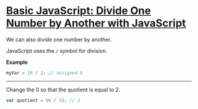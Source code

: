 # [Basic JavaScript: Divide One Number by Another with JavaScript](https://learn.freecodecamp.org/javascript-algorithms-and-data-structures/basic-javascript/divide-one-number-by-another-with-javascript/)

We can also divide one number by another.

JavaScript uses the `/` symbol for division.

**Example**

```js
myVar = 16 / 2; // assigned 8
```

---

Change the 0 so that the quotient is equal to 2.

```js
var quotient = 66 / 33; // 2
```